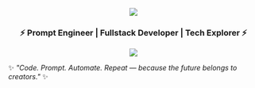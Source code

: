 <!-- Banner Image -->
<p align="center">
  <img src="https://capsule-render.vercel.app/api?type=waving&color=0:0f0c29,50:302b63,100:24243e&height=200&section=header&text=Rafxz%20Universe&fontSize=50&fontColor=ffffff&animation=fadeIn&fontAlignY=35" />
</p>

<h3 align="center">⚡ Prompt Engineer | Fullstack Developer | Tech Explorer ⚡</h3>


<!-- Footer Banner -->
<p align="center">
  <img src="https://capsule-render.vercel.app/api?type=waving&color=0:0f0c29,50:302b63,100:24243e&height=120&section=footer"/>
</p>

✨ *"Code. Prompt. Automate. Repeat — because the future belongs to creators."* ✨
